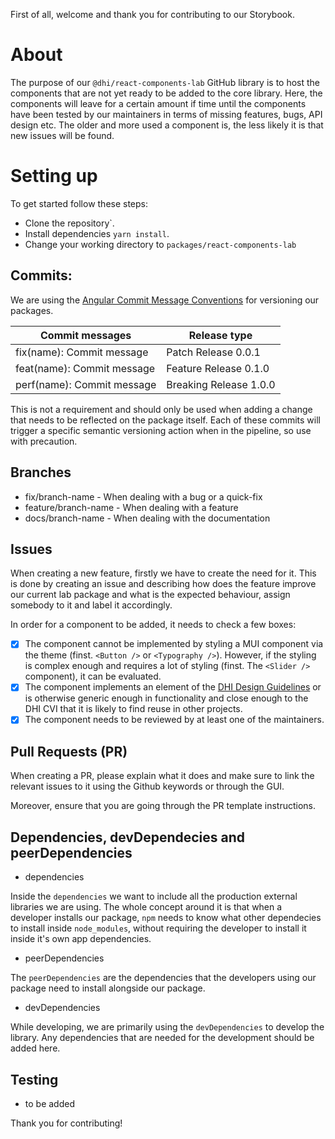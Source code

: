 First of all, welcome and thank you for contributing to our Storybook.

# About

The purpose of our `@dhi/react-components-lab` GitHub library is to host the components that are not yet ready to be added to the core library. Here, the components will leave for a certain amount if time until the components have been tested by our maintainers in terms of missing features, bugs, API design etc. The older and more used a component is, the less likely it is that new issues will be found.

# Setting up

To get started follow these steps:

- Clone the repository`.
- Install dependencies `yarn install`.
- Change your working directory to `packages/react-components-lab`

## Commits:

We are using the [Angular Commit Message Conventions](https://github.com/angular/angular.js/blob/master/DEVELOPERS.md#-git-commit-guidelines) for versioning our packages.

| Commit messages            | Release type           |
| -------------------------- | ---------------------- |
| fix(name): Commit message  | Patch Release 0.0.1    |
| feat(name): Commit message | Feature Release 0.1.0  |
| perf(name): Commit message | Breaking Release 1.0.0 |

This is not a requirement and should only be used when adding a change that needs to be reflected on the package itself. Each of these commits will trigger a specific semantic versioning action when in the pipeline, so use with precaution.

## Branches

- fix/branch-name - When dealing with a bug or a quick-fix
- feature/branch-name - When dealing with a feature
- docs/branch-name - When dealing with the documentation

## Issues

When creating a new feature, firstly we have to create the need for it.
This is done by creating an issue and describing how does the feature improve our current lab package and what is the expected behaviour, assign somebody to it and label it accordingly.

In order for a component to be added, it needs to check a few boxes:

* [x] The component cannot be implemented by styling a MUI component via the theme (finst. `<Button />` or `<Typography />`). However, if the styling is complex enough and requires a lot of styling (finst. The `<Slider />` component), it can be evaluated.
* [x] The component implements an element of the [DHI Design Guidelines](https://www.figma.com/file/pSfX5GNsa6xhKGbi3DWQtn/DHI-Official-Guidelines) or is otherwise generic enough in functionality and close enough to the DHI CVI that it is likely to find reuse in other projects.
* [x] The component needs to be reviewed by at least one of the maintainers.

## Pull Requests (PR)

When creating a PR, please explain what it does and make sure to link the relevant issues to it using the Github keywords or through the GUI.

Moreover, ensure that you are going through the PR template instructions.

## Dependencies, devDependecies and peerDependencies

- dependencies

Inside the `dependencies` we want to include all the production external libraries we are using. The whole concept around it is that when a developer installs our package, `npm` needs to know what other dependecies to install inside `node_modules`, without requiring the developer to install it inside it's own app dependencies.

- peerDependencies

The `peerDependencies` are the dependencies that the developers using our package need to install alongside our package.

- devDependencies

While developing, we are primarily using the `devDependencies` to develop the library. Any dependencies that are needed for the development should be added here.

## Testing

- to be added

Thank you for contributing!
